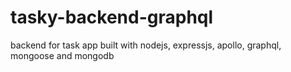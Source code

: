 # tasky-backend-graphql
backend for task app built with nodejs, expressjs, apollo, graphql, mongoose and mongodb
